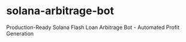 # solana-arbitrage-bot
Production-Ready Solana Flash Loan Arbitrage Bot - Automated Profit Generation
